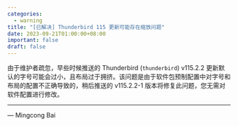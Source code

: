 ```yaml
---
categories:
  - warning
title: "[已解决] Thunderbird 115 更新可能存在缩放问题"
date: 2023-09-21T01:00:00+08:00
important: false
draft: false
---
```


由于维护者疏忽，早些时候推送的 Thunderbird (`thunderbird`) v115.2.2 更新默认的字号可能会过小，且布局过于拥挤。该问题是由于软件包预制配置中对字号和布局的配置不正确导致的，稍后推送的 v115.2.2-1 版本将修复此问题，您无需对软件配置进行修改。

---

— Mingcong Bai
